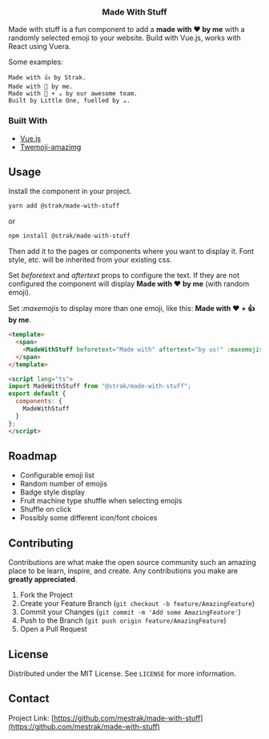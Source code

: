 <!-- PROJECT SHIELDS -->
<!--
*** I'm using markdown "reference style" links for readability.
*** Reference links are enclosed in brackets [ ] instead of parentheses ( ).
*** See the bottom of this document for the declaration of the reference variables
*** for contributors-url, forks-url, etc. This is an optional, concise syntax you may use.
*** https://www.markdownguide.org/basic-syntax/#reference-style-links
-->

<!-- [![Contributors][contributors-shield]][contributors-url]
[![Forks][forks-shield]][forks-url]
[![Stargazers][stars-shield]][stars-url]
[![Issues][issues-shield]][issues-url]
[![MIT License][license-shield]][license-url]
[![LinkedIn][linkedin-shield]][linkedin-url]-->




  <h3 align="center">Made With Stuff</h3>

Made with stuff is a fun component to add a **made with ❤ by me** with a randomly selected emoji to your website. Build with Vue.js, works with React using Vuera.

Some examples:

    Made with 👍 by Strak.
    Made with 💚 by me.
    Made with 🍕 + ☕ by our awesome team.
    Built by Little One, fuelled by ☕.


### Built With

* [Vue.js](https://vuejs.org)
* [Twemoji-amazimg](https://github.com/SebastianAigner/twemoji-amazing)


<!-- USAGE EXAMPLES -->
## Usage
Install the component in your project.


```sh
yarn add @strak/made-with-stuff
```
or
```sh
npm install @strak/made-with-stuff
```

Then add it to the pages or components where you want to display it. Font style, etc. will be inherited from your existing css.

Set *beforetext* and *aftertext* props to configure the text. If they are not configured the component will display **Made with ❤ by me** (with random emoji).

Set *:maxemojis* to display more than one emoji, like this: **Made with ❤ + 👍 by me**.

```html
<template>
  <span>
    <MadeWithStuff beforetext="Made with" aftertext="by us!" :maxemojis="3"></MadeWithStuffVue>
  </span>
</template>

<script lang="ts">
import MadeWithStuff from "@strak/made-with-stuff";
export default {
  components: {
    MadeWithStuff
  }
};
</script>
```

<!-- ROADMAP -->
## Roadmap
- Configurable emoji list
- Random number of emojis
- Badge style display
- Fruit machine type shuffle when selecting emojis
- Shuffle on click
- Possibly some different icon/font choices

<!-- CONTRIBUTING -->
## Contributing

Contributions are what make the open source community such an amazing place to be learn, inspire, and create. Any contributions you make are **greatly appreciated**.

1. Fork the Project
2. Create your Feature Branch (`git checkout -b feature/AmazingFeature`)
3. Commit your Changes (`git commit -m 'Add some AmazingFeature'`)
4. Push to the Branch (`git push origin feature/AmazingFeature`)
5. Open a Pull Request



<!-- LICENSE -->
## License

Distributed under the MIT License. See `LICENSE` for more information.



<!-- CONTACT -->
## Contact

<!-- Your Name - [@twitter_handle](https://twitter.com/twitter_handle) - email -->

Project Link: [https://github.com/mestrak/made-with-stuff](https://github.com/mestrak/made-with-stuff)


<!-- MARKDOWN LINKS & IMAGES -->
<!-- https://www.markdownguide.org/basic-syntax/#reference-style-links -->
[contributors-shield]: https://img.shields.io/github/contributors/mestrak/made-with-stuff.svg?style=flat-square
[contributors-url]: https://github.com/mestrak/made-with-stuff/graphs/contributors
[forks-shield]: https://img.shields.io/github/forks/mestrak/made-with-stuff.svg?style=flat-square
[forks-url]: https://github.com/mestrak/made-with-stuff/network/members
[stars-shield]: https://img.shields.io/github/stars/mestrak/made-with-stuff.svg?style=flat-square
[stars-url]: https://github.com/mestrak/made-with-stuff/stargazers
[issues-shield]: https://img.shields.io/github/issues/mestrak/made-with-stuff.svg?style=flat-square
[issues-url]: https://github.com/mestrak/made-with-stuff/issues
[license-shield]: https://img.shields.io/github/license/mestrak/made-with-stuff.svg?style=flat-square
[license-url]: https://github.com/mestrak/made-with-stuff/blob/master/LICENSE.txt
[linkedin-shield]: https://img.shields.io/badge/-LinkedIn-black.svg?style=flat-square&logo=linkedin&colorB=555
[linkedin-url]: https://linkedin.com/in/james-strachan-1017361/
